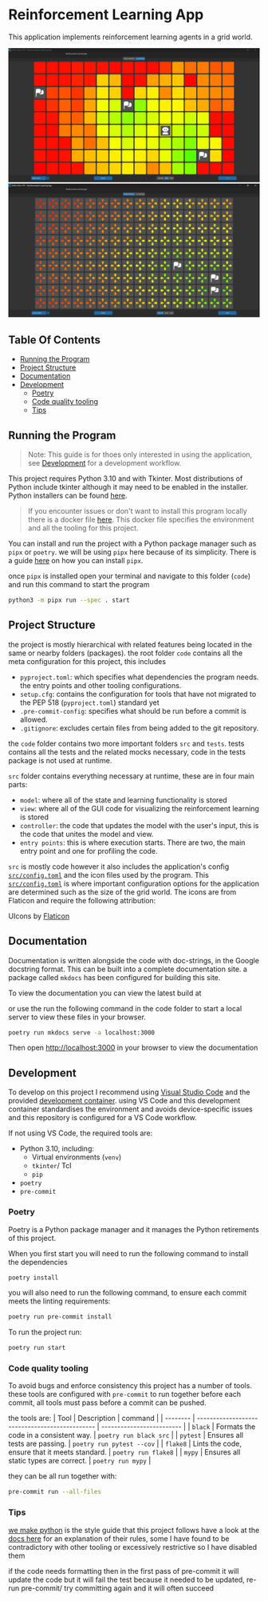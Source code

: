 <!-- omit in toc -->
# Reinforcement Learning App

This application implements reinforcement learning agents in a grid world. 

![Q Learning](../media/images/q_learning_state_table.png)
![Value Iteration](../media/images/action_value.png)

<!-- omit in toc -->
## Table Of Contents
- [Running the Program](#running-the-program)
- [Project Structure](#project-structure)
- [Documentation](#documentation)
- [Development](#development)
  - [Poetry](#poetry)
  - [Code quality tooling](#code-quality-tooling)
  - [Tips](#tips)

## Running the Program

> Note: This guide is for thoes only interested in using the application, see [Development](#development) for a development workflow.

This project requires Python 3.10 and with Tkinter. Most distributions of Python include tkinter although it may need to be enabled in the installer. Python installers can be found [here](https://www.python.org/downloads/).

> If you encounter issues or don't want to install this program locally there is a docker file [here](../.devcontainer/Dockerfile). This docker file specifies the environment and all the tooling for this project.

You can install and run the project with a Python package manager such as `pipx` or `poetry`. we will be using `pipx` here because of its simplicity. There is a guide [here](https://pypa.github.io/pipx/installation/) on how you can install `pipx`.

once `pipx` is installed open your terminal and navigate to this folder (`code`) and run this command to start the program 

```Bash
python3 -m pipx run --spec . start
```

## Project Structure

the project is mostly hierarchical with related features being located in the same or nearby folders (packages). the root folder `code` contains all the meta configuration for this project, this includes
 - `pyproject.toml`: which specifies what dependencies the program needs. the entry points and other tooling configurations.
 - `setup.cfg`: contains the configuration for tools that have not migrated to the PEP 518  (`pyproject.toml`) standard yet
 - `.pre-commit-config`: specifies what should be run before a commit is allowed.
 - `.gitignore`: excludes certain files from being added to the git repository.

the `code` folder contains two more important folders `src` and `tests`. tests contains all the tests and the related mocks necessary, code in the tests package is not used at runtime.

`src` folder contains everything necessary at runtime, these are in four main parts:
 - `model`: where all of the state and learning functionality is stored
 - `view`: where all of the GUI code for visualizing the reinforcement learning is stored
 - `controller`: the code that updates the model with the user's input, this is the code that unites the model and view.
 - `entry points`: this is where execution starts. There are two, the main entry point and one for profiling the code.


`src` is mostly code however it also includes the application's config [`src/config.toml`](./src/config.toml) and the icon files used by the program. This [`src/config.toml`](./src/config.toml) is where important configuration options for the application are determined such as the size of the grid world. The icons are from Flaticon and require the following attribution:

UIcons by [Flaticon](https://www.flaticon.com/uicons)

## Documentation

Documentation is written alongside the code with doc-strings, in the Google docstring format. This can be built into a complete documentation site. a package called `mkdocs` has been configured for building this site.

To view the documentation you can view the latest build at 


or use the run the following command in the code folder to start a local server to view these files in your browser.
```Bash 
poetry run mkdocs serve -a localhost:3000
```

Then open [http://localhost:3000](http://localhost:3000) in your browser to view the documentation


## Development


To develop on this project I recommend using [Visual Studio Code](https://code.visualstudio.com/download) and the provided [development container](https://code.visualstudio.com/docs/devcontainers/containers). using VS Code and this development container standardises the environment and avoids device-specific issues and this repository is configured for a VS Code workflow.

If not using VS Code, the required tools are:
 - Python 3.10, including:
   - Virtual environments (`venv`)
   - `tkinter`/ Tcl
   - `pip`
 - `poetry`
 - `pre-commit`

### Poetry

Poetry is a Python package manager and it manages the Python retirements of this project. 

When you first start you will need to run the following command to install the dependencies
```Bash
poetry install
```

you will also need to run the following command, to ensure each commit meets the linting requirements:
```Bash
poetry run pre-commit install
```

To run the project run:

```Bash
poetry run start
```

### Code quality tooling

To avoid bugs and enforce consistency this project has a number of tools. these tools are configured with `pre-commit` to run together before each commit, all tools must pass before a commit can be pushed. 

the tools are:
 | Tool     | Description                                    | command                   |
 | -------- | ---------------------------------------------- | ------------------------- |
 | `black`  | Formats the code in a consistent way.          | `poetry run black src`    |
 | `pytest` | Ensures all tests are passing.                 | `poetry run pytest --cov` |
 | `flake8` | Lints the code, ensure that it meets standard. | `poetry run flake8`       |
 | `mypy`   | Ensures all static types are correct.          | `poetry run mypy`         |


they can be all run together with:
```Bash
pre-commit run --all-files
```


### Tips 

[we make python](https://readthedocs.org/projects/wemake-python-styleguide/) is the style guide that this project follows have a look at the [docs here](https://wemake-python-styleguide.readthedocs.io/en/latest/) for an explanation of their rules, some I have found to be contradictory with other tooling or excessively restrictive so I have disabled them

if the code needs formatting then in the first pass of pre-commit it will update the code but it will fail the test because it needed to be updated, re-run pre-commit/ try committing again and it will often succeed